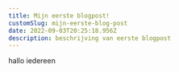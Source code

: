 ```yaml
---
title: Mijn eerste blogpost!
customSlug: mijn-eerste-blog-post
date: 2022-09-03T20:25:18.956Z
description: beschrijving van eerste blogpost
---
```

hallo iedereen